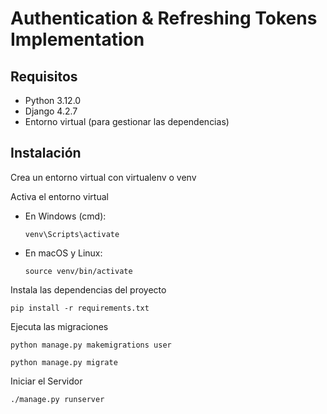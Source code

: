 # Authentication & Refreshing Tokens Implementation

## Requisitos

- Python 3.12.0
- Django 4.2.7
- Entorno virtual (para gestionar las dependencias)

## Instalación

Crea un entorno virtual con virtualenv o venv

Activa el entorno virtual

- En Windows (cmd):

  ```
  venv\Scripts\activate
  ```

- En macOS y Linux:

  ```
  source venv/bin/activate
  ```

Instala las dependencias del proyecto

```
pip install -r requirements.txt
```

Ejecuta las migraciones

```
python manage.py makemigrations user
```

```
python manage.py migrate
```


Iniciar el Servidor

```
./manage.py runserver
```
